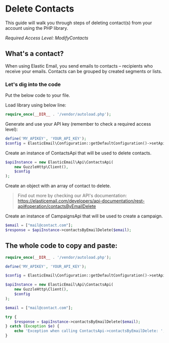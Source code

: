 # Delete Contacts

This guide will walk you through steps of deleting contact(s) from your account using the PHP library.

*Required Access Level: ModifyContacts*

## What's a contact?
When using Elastic Email, you send emails to contacts – recipients who receive your emails. Contacts can be grouped by created segments or lists.

### Let's dig into the code

Put the below code to your file.

Load library using below line:

```php
require_once(__DIR__ . '/vendor/autoload.php');
```

Generate and use your API key (remember to check a required access level): 

```php
define('MY_APIKEY', 'YOUR_API_KEY');
$config = ElasticEmail\Configuration::getDefaultConfiguration()->setApiKey('X-ElasticEmail-ApiKey', MY_APIKEY);
```

Create an instance of ContactsApi that will be used to delete contacts.

```php
$apiInstance = new ElasticEmail\Api\ContactsApi(
    new GuzzleHttp\Client(),
    $config
);
```

Create an object with an array of contact to delete.

> Find out more by checking our API's documentation: https://elasticemail.com/developers/api-documentation/rest-api#operation/contactsByEmailDelete

Create an instance of CampaignsApi that will be used to create a campaign.

```php
$email = ["mail@contact.com"];
$response = $apiInstance->contactsByEmailDelete($email);
```

## The whole code to copy and paste:

```php
require_once(__DIR__ . '/vendor/autoload.php');

define('MY_APIKEY', 'YOUR_API_KEY');

$config = ElasticEmail\Configuration::getDefaultConfiguration()->setApiKey('X-ElasticEmail-ApiKey', MY_APIKEY);

$apiInstance = new ElasticEmail\Api\ContactsApi(
    new GuzzleHttp\Client(),
    $config
);

$email = ["mail@contact.com"];

try {
    $response = $apiInstance->contactsByEmailDelete($email);
} catch (Exception $e) {
    echo 'Exception when calling ContactsApi->contactsByEmailDelete: ', $e->getMessage(), PHP_EOL;
}
```
